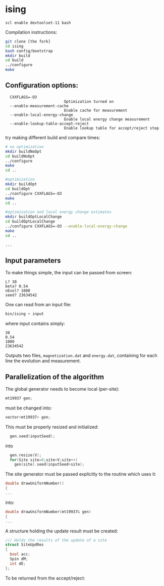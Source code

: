 # ising

```
scl enable devtoolset-11 bash
```

Compilation instructions:

``` bash
git clone [the fork]
cd ising
bash config/bootstrap
mkdir build
cd build
../configure
make
```

## Configuration options:

```
  CXXFLAGS=-O3
	                      Optimization turned on
  --enable-measurement-cache
                          Enable cache for measurement
  --enable-local-energy-change
                          Enable local energy change measurement
  --enable-lookup-table-accept-reject
                          Enable lookup table for accept/reject step
```

try making different build and compare times:

``` bash
# no optimization
mkdir buildNoOpt
cd buildNoOpt
../configure
make
cd ..

#optimization
mkdir buildOpt
cd buildOpt
../configure CXXFLAGS=-O3
make
cd ..

#optimization and local energy change estimates
mkdir buildOptLocalChange
cd buildOptLocalChange
../configure CXXFLAGS=-O3 --enable-local-energy-change
make
cd ..

...

```


## Input parameters

To make things simple, the input can be passed from screen:
```
L? 30
beta? 0.54
nEvol? 1000
seed? 23634542
```

One can read from an input file:
```bash
bin/ising < input
```
where input contains simply:

```
30
0.54
1000
23634542
```

Outputs two files, `magnetization.dat` and `energy.dat`, containing for each line the evolution and measurement.



## Parallelization of the algorithm

The global generator needs to become local (per-site):

``` c++
mt19937 gen;
```

must be changed into:

``` c++
vector<mt19937> gen;
```

This must be properly resized and initialized:

``` c++
  gen.seed(inputSeed);

```

into

``` c++
  gen.resize(V);
  for(Site site=0;site<V;site++)
    gen[site].seed(inputSeed+site);
```


The site generator must be passed explicitly to the routine which uses it:

``` c++
double drawUniformNumber()
{
...
```


into:

``` c++
double drawUniformNumber(mt19937& gen)
{
...
```

A structure holding the update result must be created:

``` c++
/// Holds the results of the update of a site
struct SiteUpdRes
{
  bool acc;
  Spin dM;
  int dE;
};
```

To be returned from the accept/reject:
